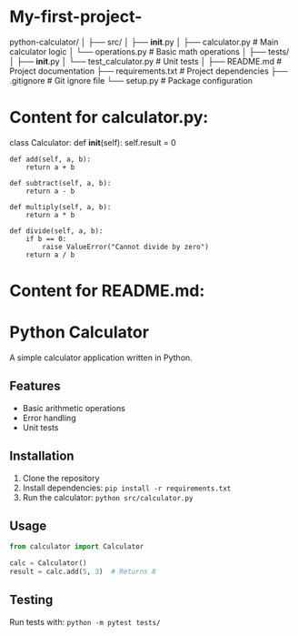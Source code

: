 # My-first-project-

python-calculator/
│
├── src/
│   ├── __init__.py
│   ├── calculator.py        # Main calculator logic
│   └── operations.py        # Basic math operations
│
├── tests/
│   ├── __init__.py
│   └── test_calculator.py   # Unit tests
│
├── README.md               # Project documentation
├── requirements.txt        # Project dependencies
├── .gitignore             # Git ignore file
└── setup.py               # Package configuration

# Content for calculator.py:
class Calculator:
    def __init__(self):
        self.result = 0

    def add(self, a, b):
        return a + b
    
    def subtract(self, a, b):
        return a - b
    
    def multiply(self, a, b):
        return a * b
    
    def divide(self, a, b):
        if b == 0:
            raise ValueError("Cannot divide by zero")
        return a / b

# Content for README.md:
# Python Calculator

A simple calculator application written in Python.

## Features
- Basic arithmetic operations
- Error handling
- Unit tests

## Installation
1. Clone the repository
2. Install dependencies: `pip install -r requirements.txt`
3. Run the calculator: `python src/calculator.py`

## Usage
```python
from calculator import Calculator

calc = Calculator()
result = calc.add(5, 3)  # Returns 8
```

## Testing
Run tests with: `python -m pytest tests/`
